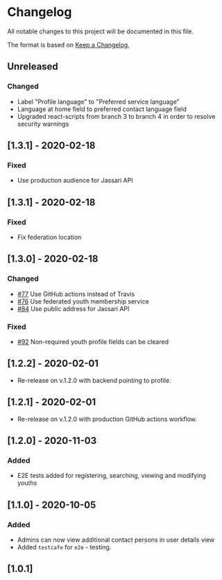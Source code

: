 # Changelog
All notable changes to this project will be documented in this file.

The format is based on [Keep a Changelog](https://keepachangelog.com/en/1.0.0/),

## Unreleased

### Changed

- Label "Profile language" to "Preferred service language"
- Language at home field to preferred contact language field
- Upgraded react-scripts from branch 3 to branch 4 in order to resolve security warnings

## [1.3.1] - 2020-02-18

### Fixed

- Use production audience for Jassari API

## [1.3.1] - 2020-02-18

### Fixed

- Fix federation location

## [1.3.0] - 2020-02-18

### Changed
- [#77](https://github.com/City-of-Helsinki/youth-membership-admin-ui/pull/77) Use GitHub actions instead of Travis
- [#76](https://github.com/City-of-Helsinki/youth-membership-admin-ui/pull/76) Use federated youth membership service
- [#84](https://github.com/City-of-Helsinki/youth-membership-admin-ui/pull/84) Use public address for Jassari API

### Fixed
- [#92](https://github.com/City-of-Helsinki/youth-membership-admin-ui/pull/92) Non-required youth profile fields can be cleared

## [1.2.2] - 2020-02-01
- Re-release on v.1.2.0 with backend pointing to profile.

## [1.2.1] - 2020-02-01
- Re-release on v.1.2.0 with production GitHub actions workflow.

## [1.2.0] - 2020-11-03
### Added
- E2E tests added for registering, searching, viewing and modifying youths

## [1.1.0] - 2020-10-05
### Added
- Admins can now view additional contact persons in user details view
- Added `testcafe` for `e2e` - testing.


## [1.0.1]
